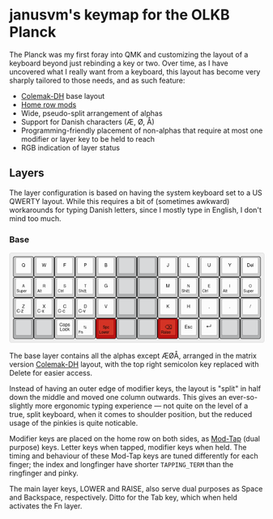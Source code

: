 # janusvm's keymap for the OLKB Planck

The Planck was my first foray into QMK and customizing the layout of a keyboard beyond just rebinding a key or two.
Over time, as I have uncovered what I really want from a keyboard, this layout has become very sharply tailored to those needs, and as such feature:

* [Colemak-DH](https://colemakmods.github.io/mod-dh) base layout
* [Home row mods](https://precondition.github.io/home-row-mods)
* Wide, pseudo-split arrangement of alphas
* Support for Danish characters (Æ, Ø, Å)
* Programming-friendly placement of non-alphas that require at most one modifier or layer key to be held to reach
* RGB indication of layer status

## Layers

The layer configuration is based on having the system keyboard set to a US QWERTY layout.
While this requires a bit of (sometimes awkward) workarounds for typing Danish letters, since I mostly type in English, I don't mind too much.

### Base

![](img/planck-base-colemak-dh.png)

The base layer contains all the alphas except ÆØÅ, arranged in the matrix version [Colemak-DH](https://colemakmods.github.io/mod-dh) layout, with the top right semicolon key replaced with Delete for easier access.

Instead of having an outer edge of modifier keys, the layout is "split" in half down the middle and moved one column outwards.
This gives an ever-so-slightly more ergonomic typing experience — not quite on the level of a true, split keyboard, when it comes to shoulder position, but the reduced usage of the pinkies is quite noticable.

Modifier keys are placed on the home row on both sides, as [Mod-Tap](https://docs.qmk.fm/#/mod_tap) (dual purpose) keys.
Letter keys when tapped, modifier keys when held.
The timing and behaviour of these Mod-Tap keys are tuned differently for each finger; the index and longfinger have shorter `TAPPING_TERM` than the ringfinger and pinky.

The main layer keys, LOWER and RAISE, also serve dual purposes as Space and Backspace, respectively.
Ditto for the Tab key, which when held activates the Fn layer.

<!--
### Lower

![](https://i.imgur.com/ykOKKgG.png)

The lower layer's main feature are the Vim-like arrow keys on HJKL and the number row.
An additional Super and Alt keys are placed on the left side of the home row for certain keybindings such as Alt+[arrow keys].
The number row is there for familiarity, and some common Ctrl combinations are put on their respective keys.
This makes it so that I don't have to use my pinky for Ctrl and thereby shift my other fingers to "wrong" keys to input combinations.

Tab and Backspace are changed to Ctrl+Del and Ctrl+Backspace, respectively, and thus delete a word in the direction of the arrow on the keycap.

### Raise

![](https://i.imgur.com/2jBJhEZ.png)

The Raise layer has standard special characters usually available on a regular keyboard as well as Danish, Shift-able letters Æ, Ø, and Å.
The characters are placed such that:

* Bracket delimiters (`() [] {} <>`) are available at the prime spots for paired keys.
While most editors automatically insert the closing bracket, I tend to use paired brackets in navigation-related keybindings, so I need opening and closing brackets next to each other.
* Several symbols (`! @ % & = \`) are at or close to their usual position on an ISO Danish keyboard
* Certain symbols that pair up in Emacs and Vim-like keybindings (`^ $`, `# *`, and `= + -`) are placed together
* Æ, Ø, and Å are on their usual keys

Additionally, this layer replaces Backspace with Delete and Tab with Esc, the latter specifically so that I can input Ctrl+Shift+Esc to get the Task Manager on Windows.

### Adjust

![](https://i.imgur.com/oe4sd2Y.png)

Keyboard settings and mouse keys layer, reached by holding Lower and Raise simoultaneously.
This layer also has some additional commands like Print Screen, Caps Lock, and media control keys.

**TODO:** the EN Mode and DA Mode keys currently do nothing.

### Fn/Numpad

![](https://i.imgur.com/P2Yquam.png)

Tap-toggle layer with F-keys and a numpad positioned such the 0 sits on the 2u space bar.

### Greek

![](https://i.imgur.com/pCBLx9V.png)

This layer simply has the Greek alphabet as Shift-able letters, mapped to their logical Latin equivalent.

### Symbols

![](https://i.imgur.com/g8861fn.png)

This layer features my most used special unicode characters.
They are placed such that most of them make sense mnemonically, i.e.

* `€ ® ™ ¥ ∞ √ ∇ © £ – —` have names that start with the letter of the key they occupy
* `∪ ∩ ∂ ∫ ¬ •` look a bit like the symbol of their key (some more than others)
* `² ≠ ° ← ↓ ↑ → × ∅` look a bit like symbols related to a secondary function of their key

### Emoji

![](https://i.imgur.com/ov1YNio.png)

This layer features quick access to my favourite unicode emoji, mainly so I can avoid using the built-in emoji pickers of Windows, Facebook, and Twitter (as they are either cumbersome or really slow to use).
While all modifier keys from the base layers have been assigned emoji, Space, Backspace, Lower, and Raise are kept for easier entry of multiple emoji.

The emoji are placed such that, as much as possible, the emoji of each column are somewhat related to each other:

* Happy faces 😄 😅 😂 😊
* Affectionate faces 😳 😍 🤪 🥺
* Sad faces 😩 😭 😔
* Flirty faces 😉 😘 😜 😏
* Sarcastic/teasing faces 🙄 🤨 😒
* Other faces 🤔 🙃 💩
* Status symbols ✅ ⚠ ⛔
* Hands 👉 👌 👏 👍 (🙏)
* Meme/injoke stuff 👀 🧠 🅱
* Symbols 💰 ✨ 💯 🔥
* Face modifers 💦 💕

-->
